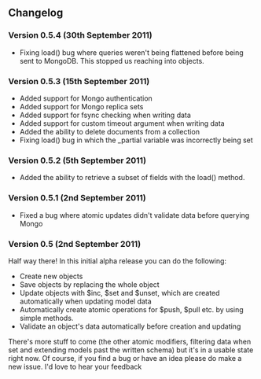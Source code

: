 Changelog
---------

### Version 0.5.4 (30th September 2011)

* Fixing load() bug where queries weren't being flattened before being sent to MongoDB. This stopped us reaching into objects.

### Version 0.5.3 (15th September 2011)

* Added support for Mongo authentication
* Added support for Mongo replica sets
* Added support for fsync checking when writing data
* Added support for custom timeout argument when writing data
* Added the ability to delete documents from a collection
* Fixing load() bug in which the _partial variable was incorrectly being set

### Version 0.5.2 (5th September 2011)

* Added the ability to retrieve a subset of fields with the load() method.

### Version 0.5.1 (2nd September 2011)

* Fixed a bug where atomic updates didn't validate data before querying Mongo

### Version 0.5 (2nd September 2011)

Half way there! In this initial alpha release you can do the following:

* Create new objects
* Save objects by replacing the whole object
* Update objects with $inc, $set and $unset, which are created automatically when updating model data
* Automatically create atomic operations for $push, $pull etc. by using simple methods.
* Validate an object's data automatically before creation and updating

There's more stuff to come (the other atomic modifiers, filtering data when set and extending models past the written schema) but it's in a usable state right now. Of course, if you find a bug or have an idea please do make a new issue. I'd love to hear your feedback
